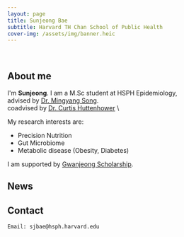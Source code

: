 ```yaml
---
layout: page
title: Sunjeong Bae
subtitle: Harvard TH Chan School of Public Health
cover-img: /assets/img/banner.heic
---
```


<br/>

## About me


I'm **Sunjeong**. I am a M.Sc student at HSPH Epidemiology, \
advised by [Dr. Mingyang Song](https://www.hsph.harvard.edu/song-lab/people/mingyang-song-mbbs-scd/). \
coadvised by [Dr. Curtis Huttenhower](https://huttenhower.sph.harvard.edu/people/) \

My research interests are:
* Precision Nutrition
* Gut Microbiome
* Metabolic disease (Obesity, Diabetes)

I am supported by [Gwanjeong Scholarship](http://ikef.or.kr/).


## News


## Contact

```
Email: sjbae@hsph.harvard.edu
```
